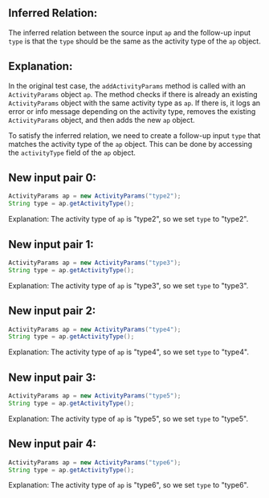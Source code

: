 ## Inferred Relation:
The inferred relation between the source input `ap` and the follow-up input `type` is that the `type` should be the same as the activity type of the `ap` object.

## Explanation:
In the original test case, the `addActivityParams` method is called with an `ActivityParams` object `ap`. The method checks if there is already an existing `ActivityParams` object with the same activity type as `ap`. If there is, it logs an error or info message depending on the activity type, removes the existing `ActivityParams` object, and then adds the new `ap` object.

To satisfy the inferred relation, we need to create a follow-up input `type` that matches the activity type of the `ap` object. This can be done by accessing the `activityType` field of the `ap` object.

## New input pair 0:
```java
ActivityParams ap = new ActivityParams("type2");
String type = ap.getActivityType();
```
Explanation: The activity type of `ap` is "type2", so we set `type` to "type2".

## New input pair 1:
```java
ActivityParams ap = new ActivityParams("type3");
String type = ap.getActivityType();
```
Explanation: The activity type of `ap` is "type3", so we set `type` to "type3".

## New input pair 2:
```java
ActivityParams ap = new ActivityParams("type4");
String type = ap.getActivityType();
```
Explanation: The activity type of `ap` is "type4", so we set `type` to "type4".

## New input pair 3:
```java
ActivityParams ap = new ActivityParams("type5");
String type = ap.getActivityType();
```
Explanation: The activity type of `ap` is "type5", so we set `type` to "type5".

## New input pair 4:
```java
ActivityParams ap = new ActivityParams("type6");
String type = ap.getActivityType();
```
Explanation: The activity type of `ap` is "type6", so we set `type` to "type6".